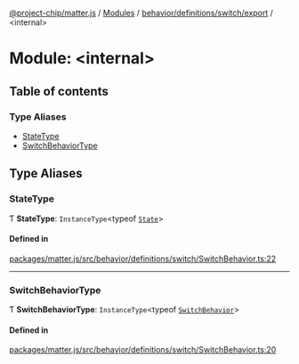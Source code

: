 [@project-chip/matter.js](../README.md) / [Modules](../modules.md) / [behavior/definitions/switch/export](behavior_definitions_switch_export.md) / \<internal\>

# Module: \<internal\>

## Table of contents

### Type Aliases

- [StateType](behavior_definitions_switch_export._internal_.md#statetype)
- [SwitchBehaviorType](behavior_definitions_switch_export._internal_.md#switchbehaviortype)

## Type Aliases

### StateType

Ƭ **StateType**: `InstanceType`\<typeof [`State`](../classes/behavior_definitions_switch_export.SwitchServer.md#state-1)\>

#### Defined in

[packages/matter.js/src/behavior/definitions/switch/SwitchBehavior.ts:22](https://github.com/project-chip/matter.js/blob/c0d55745d5279e16fdfaa7d2c564daa31e19c627/packages/matter.js/src/behavior/definitions/switch/SwitchBehavior.ts#L22)

___

### SwitchBehaviorType

Ƭ **SwitchBehaviorType**: `InstanceType`\<typeof [`SwitchBehavior`](behavior_definitions_switch_export.md#switchbehavior)\>

#### Defined in

[packages/matter.js/src/behavior/definitions/switch/SwitchBehavior.ts:20](https://github.com/project-chip/matter.js/blob/c0d55745d5279e16fdfaa7d2c564daa31e19c627/packages/matter.js/src/behavior/definitions/switch/SwitchBehavior.ts#L20)
